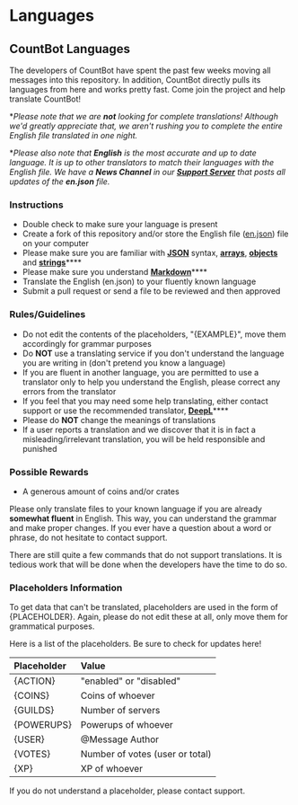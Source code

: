 # Languages

## CountBot Languages

The developers of CountBot have spent the past few weeks moving all messages into this repository. In addition, CountBot directly pulls its languages from here and works pretty fast. Come join the project and help translate CountBot!

\*_Please note that we are **not** looking for complete translations! Although we'd greatly appreciate that, we aren't rushing you to complete the entire English file translated in one night._

\*_Please also note that **English** is the most accurate and up to date language. It is up to other translators to match their languages with the English file. We have a **News Channel** in our_ [_**Support Server**_](https://bremea.com/discord) _that posts all updates of the **en.json** file._

### Instructions

* Double check to make sure your language is present
* Create a fork of this repository and/or store the English file \([en.json](https://github.com/bremeadev/language/blob/master/languages/en.json)\) file on your computer
* Please make sure you are familiar with [**JSON**](https://developer.mozilla.org/en-US/docs/Learn/JavaScript/Objects/JSON) syntax, [**arrays**](https://developer.mozilla.org/en-US/docs/Web/JavaScript/Reference/Global_Objects/Array), [**objects**](https://developer.mozilla.org/en-US/docs/Web/JavaScript/Guide/Working_with_Objects) and [**strings**](https://developer.mozilla.org/en-US/docs/Web/JavaScript/Reference/Global_Objects/String)\*\*\*\*
* Please make sure you understand [**Markdown**](https://www.markdownguide.org/cheat-sheet/)\*\*\*\*
* Translate the English \(en.json\) to your fluently known language
* Submit a pull request or send a file to be reviewed and then approved

### Rules/Guidelines

* Do not edit the contents of the placeholders, "{EXAMPLE}", move them accordingly for grammar purposes
* Do **NOT** use a translating service if you don't understand the language you are writing in \(don't pretend you know a language\)
* If you are fluent in another language, you are permitted to use a translator only to help you understand the English, please correct any errors from the translator
* If you feel that you may need some help translating, either contact support or use the recommended translator, [**DeepL**](https://www.deepl.com/en/translator)\*\*\*\*
* Please do **NOT** change the meanings of translations
* If a user reports a translation and we discover that it is in fact a misleading/irrelevant translation, you will be held responsible and punished 

### Possible Rewards

* A generous amount of coins and/or crates

Please only translate files to your known language if you are already **somewhat fluent** in English. This way, you can understand the grammar and make proper changes. If you ever have a question about a word or phrase, do not hesitate to contact support.

There are still quite a few commands that do not support translations. It is tedious work that will be done when the developers have the time to do so.

### Placeholders Information

To get data that can't be translated, placeholders are used in the form of {PLACEHOLDER}. Again, please do not edit these at all, only move them for grammatical purposes.

Here is a list of the placeholders. Be sure to check for updates here!

| Placeholder | Value |
| :--- | :--- |
| {ACTION} | "enabled" or "disabled" |
| {COINS} | Coins of whoever |
| {GUILDS} | Number of servers |
| {POWERUPS} | Powerups of whoever |
| {USER} | @Message Author |
| {VOTES} | Number of votes \(user or total\) |
| {XP} | XP of whoever |

If you do not understand a placeholder, please contact support.

